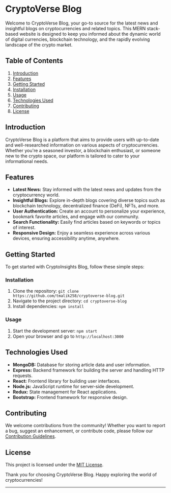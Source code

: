 # CryptoVerse Blog

Welcome to CryptoVerse Blog, your go-to source for the latest news and insightful blogs on cryptocurrencies and related topics. This MERN stack-based website is designed to keep you informed about the dynamic world of digital currencies, blockchain technology, and the rapidly evolving landscape of the crypto market.

## Table of Contents

1. [Introduction](#introduction)
2. [Features](#features)
3. [Getting Started](#getting-started)
4. [Installation](#installation)
5. [Usage](#usage)
6. [Technologies Used](#technologies-used)
7. [Contributing](#contributing)
8. [License](#license)

## Introduction

CryptoVerse Blog is a platform that aims to provide users with up-to-date and well-researched information on various aspects of cryptocurrencies. Whether you're a seasoned investor, a blockchain enthusiast, or someone new to the crypto space, our platform is tailored to cater to your informational needs.

## Features

- **Latest News:** Stay informed with the latest news and updates from the cryptocurrency world.
- **Insightful Blogs:** Explore in-depth blogs covering diverse topics such as blockchain technology, decentralized finance (DeFi), NFTs, and more.
- **User Authentication:** Create an account to personalize your experience, bookmark favorite articles, and engage with our community.
- **Search Functionality:** Easily find articles based on keywords or topics of interest.
- **Responsive Design:** Enjoy a seamless experience across various devices, ensuring accessibility anytime, anywhere.

## Getting Started

To get started with CryptoInsights Blog, follow these simple steps:

### Installation

1. Clone the repository: `git clone https://github.com/tmalik258/cryptoverse-blog.git`
2. Navigate to the project directory: `cd cryptoverse-blog`
3. Install dependencies: `npm install`

### Usage

1. Start the development server: `npm start`
2. Open your browser and go to `http://localhost:3000`

## Technologies Used

- **MongoDB:** Database for storing article data and user information.
- **Express:** Backend framework for building the server and handling HTTP requests.
- **React:** Frontend library for building user interfaces.
- **Node.js:** JavaScript runtime for server-side development.
- **Redux:** State management for React applications.
- **Bootstrap:** Frontend framework for responsive design.

## Contributing

We welcome contributions from the community! Whether you want to report a bug, suggest an enhancement, or contribute code, please follow our [Contribution Guidelines](CONTRIBUTING.md).

## License

This project is licensed under the [MIT License](LICENSE).

Thank you for choosing CryptoVerse Blog. Happy exploring the world of cryptocurrencies!

---
